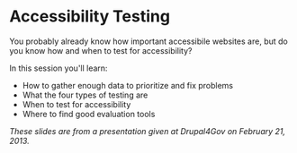 Accessibility Testing
=====================

You probably already know how important accessibile websites are, but do you know how and when to test for accessibility?

In this session you'll learn:
* How to gather enough data to prioritize and fix problems
* What the four types of testing are
* When to test for accessibility
* Where to find good evaluation tools

_These slides are from a presentation given at Drupal4Gov on February 21, 2013._
